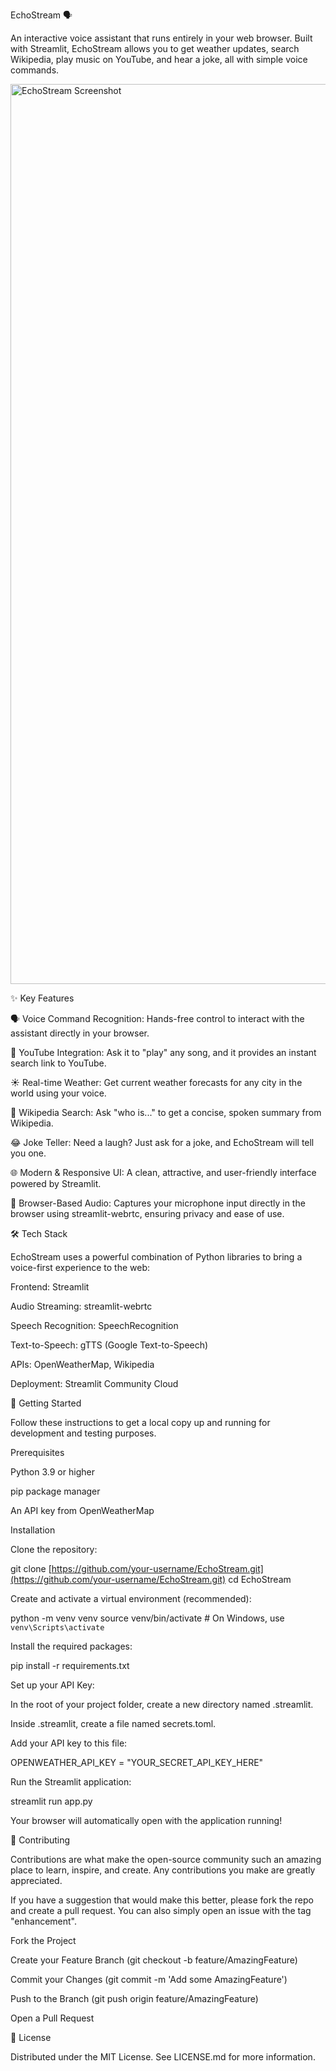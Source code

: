 EchoStream 🗣️

An interactive voice assistant that runs entirely in your web browser. Built with Streamlit, EchoStream allows you to get weather updates, search Wikipedia, play music on YouTube, and hear a joke, all with simple voice commands.

<img width="1440" alt="EchoStream Screenshot" src="https://www.google.com/search?q=https://i.imgur.com/your-screenshot-url.png" />
<!-- Replace with a screenshot of your app -->

✨ Key Features

🗣️ Voice Command Recognition: Hands-free control to interact with the assistant directly in your browser.

🎵 YouTube Integration: Ask it to "play" any song, and it provides an instant search link to YouTube.

☀️ Real-time Weather: Get current weather forecasts for any city in the world using your voice.

🧠 Wikipedia Search: Ask "who is..." to get a concise, spoken summary from Wikipedia.

😂 Joke Teller: Need a laugh? Just ask for a joke, and EchoStream will tell you one.

🌐 Modern & Responsive UI: A clean, attractive, and user-friendly interface powered by Streamlit.

🎤 Browser-Based Audio: Captures your microphone input directly in the browser using streamlit-webrtc, ensuring privacy and ease of use.

🛠️ Tech Stack

EchoStream uses a powerful combination of Python libraries to bring a voice-first experience to the web:

Frontend: Streamlit

Audio Streaming: streamlit-webrtc

Speech Recognition: SpeechRecognition

Text-to-Speech: gTTS (Google Text-to-Speech)

APIs: OpenWeatherMap, Wikipedia

Deployment: Streamlit Community Cloud

🚀 Getting Started

Follow these instructions to get a local copy up and running for development and testing purposes.

Prerequisites

Python 3.9 or higher

pip package manager

An API key from OpenWeatherMap

Installation

Clone the repository:

git clone [https://github.com/your-username/EchoStream.git](https://github.com/your-username/EchoStream.git)
cd EchoStream


Create and activate a virtual environment (recommended):

python -m venv venv
source venv/bin/activate  # On Windows, use `venv\Scripts\activate`


Install the required packages:

pip install -r requirements.txt


Set up your API Key:

In the root of your project folder, create a new directory named .streamlit.

Inside .streamlit, create a file named secrets.toml.

Add your API key to this file:

OPENWEATHER_API_KEY = "YOUR_SECRET_API_KEY_HERE"


Run the Streamlit application:

streamlit run app.py


Your browser will automatically open with the application running!

🤝 Contributing

Contributions are what make the open-source community such an amazing place to learn, inspire, and create. Any contributions you make are greatly appreciated.

If you have a suggestion that would make this better, please fork the repo and create a pull request. You can also simply open an issue with the tag "enhancement".

Fork the Project

Create your Feature Branch (git checkout -b feature/AmazingFeature)

Commit your Changes (git commit -m 'Add some AmazingFeature')

Push to the Branch (git push origin feature/AmazingFeature)

Open a Pull Request

📄 License

Distributed under the MIT License. See LICENSE.md for more information.
